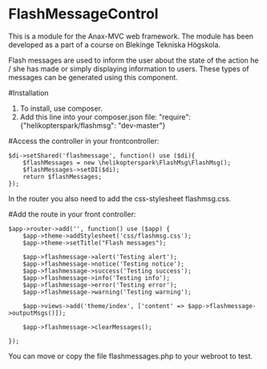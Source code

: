 # FlashMessageControl

This is a module for the Anax-MVC web framework. The module has been developed as a part of a course on Blekinge Tekniska Högskola.

Flash messages are used to inform the user about the state of the action he / she has made or simply displaying information to users. These types of messages can be generated using this component.

#Installation

1. To install, use composer.
2. Add this line into your composer.json file: "require": {"helikopterspark/flashmsg": "dev-master"}

#Access the controller in your frontcontroller:

```
$di->setShared('flashmessage', function() use ($di){
    $flashMessages = new \helikopterspark\FlashMsg\FlashMsg();
    $flashMessages->setDI($di);
    return $flashMessages;
});
```

In the router you also need to add the css-stylesheet flashmsg.css.


#Add the route in your front controller:

```
$app->router->add('', function() use ($app) {
	$app->theme->addStylesheet('css/flashmsg.css');
	$app->theme->setTitle("Flash messages");

	$app->flashmessage->alert('Testing alert');
	$app->flashmessage->notice('Testing notice');
	$app->flashmessage->success('Testing success');
	$app->flashmessage->info('Testing info');
	$app->flashmessage->error('Testing error');
	$app->flashmessage->warning('Testing warning');

	$app->views->add('theme/index', ['content' => $app->flashmessage->outputMsgs()]);

	$app->flashmessage->clearMessages();

});
```
You can move or copy the file flashmessages.php to your webroot to test.